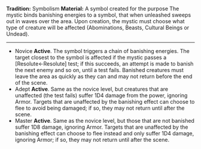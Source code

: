 **Tradition:** Symbolism 
**Material:** A symbol created for the purpose 
The mystic binds banishing energies to a symbol, that when unleashed sweeps out in waves over the area. Upon creation, the mystic must choose what type of creature will be affected (Abominations, Beasts, Cultural Beings or Undead).

---
- Novice **Active**. The symbol triggers a chain of banishing energies. The target closest to the symbol is affected if the mystic passes a [Resolute←Resolute] test; if this succeeds, an attempt is made to banish the next enemy and so on, until a test fails. Banished creatures must leave the area as quickly as they can and may not return before the end of the scene.
- Adept **Active**. Same as the novice level, but creatures that are unaffected (the test fails) suffer 1D4 damage from the power, ignoring Armor. Targets that are unaffected by the banishing effect can choose to flee to avoid being damaged; if so, they may not return until after the scene.
- Master **Active**. Same as the novice level, but those that are not banished suffer 1D8 damage, ignoring Armor. Targets that are unaffected by the banishing effect can choose to flee instead and only suffer 1D4 damage, ignoring Armor; if so, they may not return until after the scene.